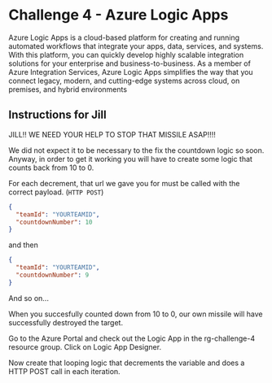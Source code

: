 # Challenge 4 - Azure Logic Apps

Azure Logic Apps is a cloud-based platform for creating and running automated workflows that integrate your apps, data, services, and systems. With this platform, you can quickly develop highly scalable integration solutions for your enterprise and business-to-business. As a member of Azure Integration Services, Azure Logic Apps simplifies the way that you connect legacy, modern, and cutting-edge systems across cloud, on premises, and hybrid environments


## Instructions for Jill

JILL!!
WE NEED YOUR HELP TO STOP THAT MISSILE ASAP!!!! 

We did not expect it to be necessary to the fix the countdown logic so soon.
Anyway, in order to get it working you will have to create some logic that counts back from 10 to 0.

For each decrement, that url we gave you for must be called with the correct payload. (`HTTP POST`)

```json
{
  "teamId": "YOURTEAMID",
  "countdownNumber": 10
}
```
and then
```json
{
  "teamId": "YOURTEAMID",
  "countdownNumber": 9
}
```
And so on...

When you succesfully counted down from 10 to 0, our own missile will have successfully destroyed the target.

Go to the Azure Portal and check out the Logic App in the rg-challenge-4 resource group.
Click on Logic App Designer.

Now create that looping logic that decrements the variable and does a HTTP POST call in each iteration.